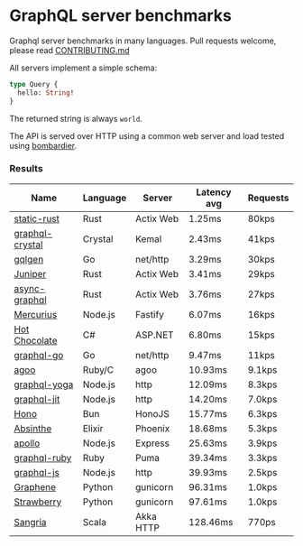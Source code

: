 <!-- README.md is generated from README.ecr, do not edit -->

# GraphQL server benchmarks

Graphql server benchmarks in many languages. Pull requests welcome, please read [CONTRIBUTING.md](CONTRIBUTING.md)

All servers implement a simple schema:

```graphql
type Query {
  hello: String!
}
```

The returned string is always `world`.

The API is served over HTTP using a common web server and load tested using [bombardier](https://github.com/codesenberg/bombardier).

### Results

| Name                          | Language      | Server          | Latency avg      | Requests      |
| ----------------------------  | ------------- | --------------- | ---------------- | ------------- |
| [static-rust](https://actix.rs/) | Rust | Actix Web | 1.25ms | 80kps |
| [graphql-crystal](https://github.com/graphql-crystal/graphql) | Crystal | Kemal | 2.43ms | 41kps |
| [gqlgen](https://github.com/99designs/gqlgen) | Go | net/http | 3.29ms | 30kps |
| [Juniper](https://github.com/graphql-rust/juniper) | Rust | Actix Web | 3.41ms | 29kps |
| [async-graphql](https://github.com/async-graphql/async-graphql) | Rust | Actix Web | 3.76ms | 27kps |
| [Mercurius](https://github.com/mercurius-js/mercurius) | Node.js | Fastify | 6.07ms | 16kps |
| [Hot Chocolate](https://github.com/ChilliCream/hotchocolate) | C# | ASP.NET | 6.80ms | 15kps |
| [graphql-go](https://github.com/graphql-go/graphql) | Go | net/http | 9.47ms | 11kps |
| [agoo](https://github.com/ohler55/agoo) | Ruby/C | agoo | 10.93ms | 9.1kps |
| [graphql-yoga](https://github.com/dotansimha/graphql-yoga) | Node.js | http | 12.09ms | 8.3kps |
| [graphql-jit](https://github.com/zalando-incubator/graphql-jit) | Node.js | http | 14.20ms | 7.0kps |
| [Hono](https://github.com/honojs/graphql-server) | Bun | HonoJS | 15.77ms | 6.3kps |
| [Absinthe](https://github.com/absinthe-graphql/absinthe) | Elixir | Phoenix | 18.68ms | 5.3kps |
| [apollo](https://github.com/apollographql/apollo-server) | Node.js | Express | 25.63ms | 3.9kps |
| [graphql-ruby](https://github.com/rmosolgo/graphql-ruby) | Ruby | Puma | 39.34ms | 3.3kps |
| [graphql-js](https://github.com/graphql/graphql-js) | Node.js | http | 39.93ms | 2.5kps |
| [Graphene](https://github.com/graphql-python/graphene) | Python | gunicorn | 96.31ms | 1.0kps |
| [Strawberry](https://github.com/strawberry-graphql/strawberry) | Python | gunicorn | 97.61ms | 1.0kps |
| [Sangria](https://github.com/sangria-graphql/sangria) | Scala | Akka HTTP | 128.46ms | 770ps |

